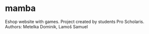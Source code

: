 # mamba

Eshop website with games.
Project created by students Pro Scholaris.
Authors: Metelka Dominik, Lamoš Samuel
